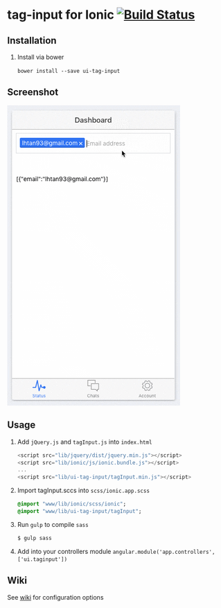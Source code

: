 # tag-input for Ionic [![Build Status](https://travis-ci.org/ionic-widget/ui-tag-input.svg?branch=master)](https://travis-ci.org/ionic-widget/ui-tag-input)

## Installation

1. Install via bower

    `bower install --save ui-tag-input`

## Screenshot

![screenshot](https://github.com/ionic-widget/tag-input/blob/development/screenshot/screenshot.gif?raw=true "Screenshot")

## Usage

1. Add `jQuery.js` and `tagInput.js` into `index.html`

    ```javascript
    <script src="lib/jquery/dist/jquery.min.js"></script>
    <script src="lib/ionic/js/ionic.bundle.js"></script>
    ...
    <script src="lib/ui-tag-input/tagInput.min.js"></script>
    ```
2. Import tagInput.sccs into `scss/ionic.app.scss`

    ```sass
    @import "www/lib/ionic/scss/ionic";
    @import "www/lib/ui-tag-input/tagInput";
    ```

3. Run `gulp` to compile `sass`

    ```sh
    $ gulp sass
    ```

4. Add into your controllers module
    `angular.module('app.controllers', ['ui.taginput'])`

## Wiki

See [wiki](https://github.com/ionic-widget/ui-tag-input/wiki) for configuration options

